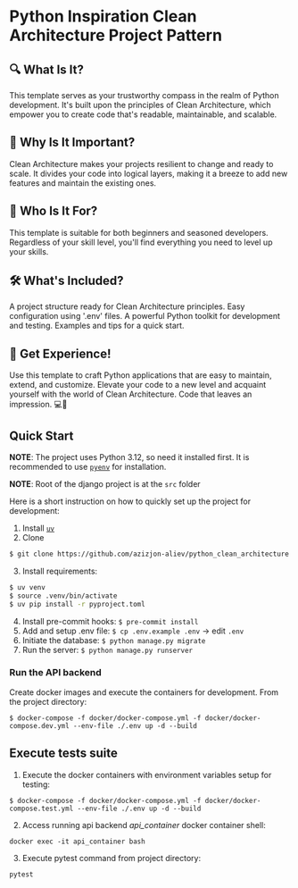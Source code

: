 # Python Inspiration Clean Architecture Project Pattern

## 🔍 What Is It?
This template serves as your trustworthy compass in the realm of Python development. It's built upon the principles of Clean Architecture, which empower you to create code that's readable, maintainable, and scalable.

## 🚀 Why Is It Important?
Clean Architecture makes your projects resilient to change and ready to scale. It divides your code into logical layers, making it a breeze to add new features and maintain the existing ones.

## 💼 Who Is It For?
This template is suitable for both beginners and seasoned developers. Regardless of your skill level, you'll find everything you need to level up your skills.

## 🛠️ What's Included?
A project structure ready for Clean Architecture principles.
Easy configuration using '.env' files.
A powerful Python toolkit for development and testing.
Examples and tips for a quick start.

## 🌟 Get Experience!
Use this template to craft Python applications that are easy to maintain, extend, and customize. Elevate your code to a new level and acquaint yourself with the world of Clean Architecture. Code that leaves an impression. 💻🚀


## Quick Start

**NOTE**: The project uses Python 3.12, so need it installed first. It is recommended to use [`pyenv`](https://github.com/pyenv/pyenv) for installation.

**NOTE**: Root of the django project is at the `src` folder

Here is a short instruction on how to quickly set up the project for development:

1. Install [`uv`](https://docs.astral.sh/uv/getting-started/installation/)
2. Clone
```bash
$ git clone https://github.com/azizjon-aliev/python_clean_architecture.git
```

3. Install requirements:
```bash
$ uv venv
$ source .venv/bin/activate
$ uv pip install -r pyproject.toml
```

4. Install pre-commit hooks: `$ pre-commit install`
6. Add and setup .env file: `$ cp .env.example .env` -> edit `.env`
5. Initiate the database: `$ python manage.py migrate`
8. Run the server: `$ python manage.py runserver`

### Run the API backend

Create docker images and execute the containers for development. From the project directory:
```
$ docker-compose -f docker/docker-compose.yml -f docker/docker-compose.dev.yml --env-file ./.env up -d --build
```

## Execute tests suite

1. Execute the docker containers with environment variables setup for testing:
```
$ docker-compose -f docker/docker-compose.yml -f docker/docker-compose.test.yml --env-file ./.env up -d --build
```

2. Access running api backend _api_container_ docker container shell:
```
docker exec -it api_container bash
```
3. Execute pytest command from project directory:
```
pytest
```

[//]: # (These are reference links used in the body of this note and get stripped out when the markdown processor does its job.)

[django]: <https://www.djangoproject.com>
[djangorestframework]: <https://www.django-rest-framework.org>
[postgres]: <https://www.postgresql.org>
[cleanarchitecture]: <https://blog.cleancoder.com/uncle-bob/2012/08/13/the-clean-architecture.html>
[swagger]: <https://github.com/sdediego/django-clean-architecture/blob/main/docs/forex.yaml>
